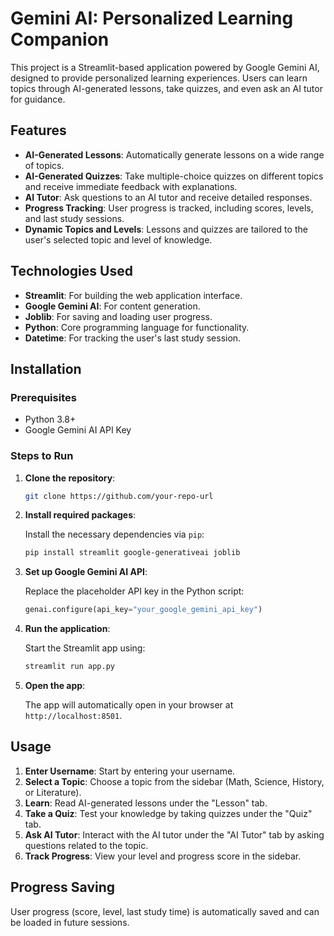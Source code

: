 # Gemini AI: Personalized Learning Companion

This project is a Streamlit-based application powered by Google Gemini AI, designed to provide personalized learning experiences. Users can learn topics through AI-generated lessons, take quizzes, and even ask an AI tutor for guidance.

## Features

- **AI-Generated Lessons**: Automatically generate lessons on a wide range of topics.
- **AI-Generated Quizzes**: Take multiple-choice quizzes on different topics and receive immediate feedback with explanations.
- **AI Tutor**: Ask questions to an AI tutor and receive detailed responses.
- **Progress Tracking**: User progress is tracked, including scores, levels, and last study sessions.
- **Dynamic Topics and Levels**: Lessons and quizzes are tailored to the user's selected topic and level of knowledge.

## Technologies Used

- **Streamlit**: For building the web application interface.
- **Google Gemini AI**: For content generation.
- **Joblib**: For saving and loading user progress.
- **Python**: Core programming language for functionality.
- **Datetime**: For tracking the user's last study session.

## Installation

### Prerequisites

- Python 3.8+
- Google Gemini AI API Key

### Steps to Run

1. **Clone the repository**:

    ```bash
    git clone https://github.com/your-repo-url
    ```

2. **Install required packages**:

    Install the necessary dependencies via `pip`:

    ```bash
    pip install streamlit google-generativeai joblib
    ```

3. **Set up Google Gemini AI API**:

    Replace the placeholder API key in the Python script:

    ```python
    genai.configure(api_key="your_google_gemini_api_key")
    ```

4. **Run the application**:

    Start the Streamlit app using:

    ```bash
    streamlit run app.py
    ```

5. **Open the app**:

    The app will automatically open in your browser at `http://localhost:8501`.

## Usage

1. **Enter Username**: Start by entering your username.
2. **Select a Topic**: Choose a topic from the sidebar (Math, Science, History, or Literature).
3. **Learn**: Read AI-generated lessons under the "Lesson" tab.
4. **Take a Quiz**: Test your knowledge by taking quizzes under the "Quiz" tab.
5. **Ask AI Tutor**: Interact with the AI tutor under the "AI Tutor" tab by asking questions related to the topic.
6. **Track Progress**: View your level and progress score in the sidebar.

## Progress Saving

User progress (score, level, last study time) is automatically saved and can be loaded in future sessions.

